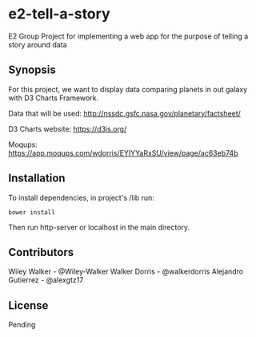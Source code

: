 # e2-tell-a-story
E2 Group Project for implementing a web app for the purpose of telling a story around data

## Synopsis

For this project, we want to display data comparing planets in out galaxy with D3 Charts Framework.

Data that will be used:
http://nssdc.gsfc.nasa.gov/planetary/factsheet/

D3 Charts website:
https://d3js.org/

Moqups:
https://app.moqups.com/wdorris/EYIYYaRxSU/view/page/ac63eb74b

## Installation

To install dependencies, in project's /lib run:
```
bower install
```
Then run http-server or localhost in the main directory.

## Contributors

Wiley Walker - @Wiley-Walker
Walker Dorris - @walkerdorris
Alejandro Gutierrez - @alexgtz17

## License

Pending